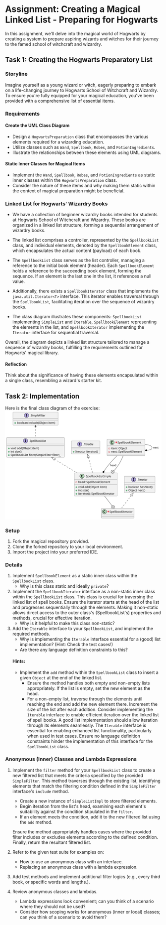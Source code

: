 # Assignment: Creating a Magical Linked List - Preparing for Hogwarts

In this assignment, we'll delve into the magical world of Hogwarts by creating a system to prepare aspiring wizards and
witches for their journey to the famed school of witchcraft and wizardry.

## Task 1: Creating the Hogwarts Preparatory List

### Storyline

Imagine yourself as a young wizard or witch, eagerly preparing to embark on a life-changing journey to Hogwarts School
of Witchcraft and Wizardry. To ensure you're fully equipped for your magical education, you've been provided with a
comprehensive list of essential items.

### Requirements

#### Create the UML Class Diagram

- Design a `HogwartsPreparation` class that encompasses the various elements required for a wizarding education.
- Utilize classes such as `Wand`, `Spellbook`, `Robes`, and `PotionIngredients`.
- Illustrate the relationships between these elements using UML diagrams.

#### Static Inner Classes for Magical Items

- Implement the `Wand`, `Spellbook`, `Robes`, and `PotionIngredients` as static inner classes within
  the `HogwartsPreparation` class.
- Consider the nature of these items and why making them static within the context of magical preparation might be
  beneficial.

### Linked List for Hogwarts' Wizardry Books

- We have a collection of beginner wizardry books intended for students at Hogwarts School of Witchcraft and Wizardry.
  These books are organized in a linked list structure, forming a sequential arrangement of wizardry books.

- The linked list comprises a controller, represented by the `SpellbookList` class, and individual elements, denoted by
  the `SpellbookElement` class, which encapsulates the actual content (payload) of each book.

- The `SpellbookList` class serves as the list controller, managing a reference to the initial book element (header).
  Each `SpellbookElement` holds a reference to the succeeding book element, forming the sequence. If an element is the
  last one in the list, it references a null value.

- Additionally, there exists a `SpellbookIterator` class that implements the `java.util.Iterator<T>` interface. This
  iterator enables traversal through the `SpellbookList`, facilitating iteration over the sequence of wizardry books.

- The class diagram illustrates these components: `SpellbookList` implementing `SimpleList`
  and `Iterable`, `SpellbookElement` representing the elements in the list, and `SpellbookIterator` implementing
  the `Iterator` interface for sequential traversal.

Overall, the diagram depicts a linked list structure tailored to manage a sequence of wizardry books, fulfilling the
requirements outlined for Hogwarts' magical library.

#### Reflection

Think about the significance of having these elements encapsulated within a single class, resembling a wizard's starter
kit.

## Task 2: Implementation

Here is the final class diagram of the exercise:
![Classes](assets/class-spec.svg)

### Setup

1. Fork the magical repository provided.
2. Clone the forked repository to your local environment.
3. Import the project into your preferred IDE.

### Details

1. Implement `SpellbookElement` as a static inner class within the `SpellbookList` class.
    - Why is this class static and ideally `private`?
2. Implement the `SpellbookIterator` interface as a non-static inner class within the `SpellbookList` class.
   This class is crucial for traversing the linked list of spell books.
   Ensure the iterator starts at the head of the list and progresses sequentially through the elements.
   Making it non-static allows direct access to the outer class's (SpellbookList's) properties and methods, crucial for
   effective iteration.
    - Why is it helpful to make this class non-static?
3. Add the `Iterable` interface to your `SpellbookList`, and implement the required methods.
    - Why is implementing the `Iterable` interface essential for a (good) list implementation? (Hint: Check the test
      cases!)
    - Are there any language definition constraints to this?
   #### Hints:
    - Implement the `add` method within the `SpellbookList` class to insert a given `Object` at the end of the linked
      list.
        - Ensure the method handles both empty and non-empty lists appropriately. If the list is empty, set the new
          element as the head.
        - For a non-empty list, traverse through the elements until reaching the end and add the new element there.
          Increment the size of the list after each addition.
          Consider implementing the `Iterable` interface to enable efficient iteration over the linked list of spell
          books.
          A good list implementation should allow iteration through its elements seamlessly. The `Iterable` interface is
          essential for enabling enhanced list functionality, particularly when used in test cases. Ensure no language
          definition constraints hinder the implementation of this interface for the `SpellbookList` class.

### Anonymous (Inner) Classes and Lambda Expressions

1. Implement the `filter` method for your `SpellbookList` class to create a new filtered list that meets the criteria
   specified by the provided `SimpleFilter`.
   This method traverses through the existing list, identifying elements that match the filtering condition defined in
   the `SimpleFilter` interface's `include` method.
    - Create a new instance of `SimpleListImpl` to store filtered elements.
    - Begin iteration from the list's head, examining each element's suitability against the condition stipulated in
      the `filter`.
    - If an element meets the condition, add it to the new filtered list using the `add` method.

   Ensure the method appropriately handles cases where the provided filter includes or excludes elements according to
   the defined condition. Finally, return the resultant filtered list.
2. Refer to the given test suite for examples on:
    - How to use an anonymous class with an interface.
    - Replacing an anonymous class with a lambda expression.
3. Add test methods and implement additional filter logics (e.g., every third book, or specific words and lengths.).
4. Review anonymous classes and lambdas.
    - Lambda expressions look convenient; can you think of a scenario where they should not be used?
    - Consider how scoping works for anonymous (inner or local) classes; can you think of a scenario to avoid them?